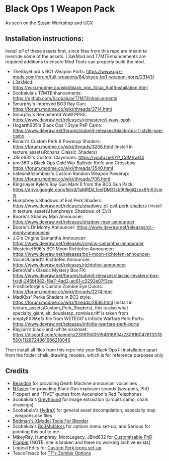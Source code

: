 # Black Ops 1 Weapon Pack

As seen on the [Steam Workshop](https://steamcommunity.com/sharedfiles/filedetails/?id=2987931258) and [UGX](https://www.ugx-mods.com/forum/mod-releases/75/black-ops-1-zombies-weapon-pack/23821/)

## Installation instructions:

Install *all* of these assets first, since files from this repo are meant to override some of the assets. L3akMod and T7MTEnhancements are required additions to ensure Mod Tools can properly build the mod.

* TheSkyeLord's BO1 Weapon Ports: https://www.ugx-mods.com/forum/full-weapons/84/skyes-bo1-weapon-ports/23143/
* L3akMod: https://wiki.modme.co/wiki/black_ops_3/lua_(lui)/Installation.html
* Scobalula's T7MTEnhancements: https://github.com/Scobalula/T7MTEnhancements
* Smurphy's Improved BO3 Ray Gun: https://forum.modme.co/wiki/threads/3714.html
* Smurphy's Remastered WaW PPSh: https://www.devraw.net/releases/remastered-waw-ppsh
* Hogarth935's Black Ops 1 Style PaP Camo: https://www.devraw.net/forums/submit-releases/black-ops-1-style-pap-camo
* Ronan's Custom Perk & Powerup Shaders: https://forum.modme.co/wiki/threads/3206.html (install in texture_assets\Ronans_Classic_Shaders)
* JBird632's Custom Claymores: https://youtu.be/iYP_CdMhwG4
* pmr360's Black Ops Cold War Ballistic Knife and Crossbow https://forum.modme.co/wiki/threads/3540.html
* natesmithzombies's Custom Random Weapon Powerup: https://forum.modme.co/wiki/threads/706.html
* Kingslayer Kyle's Ray Gun Mark II from the BO3 Gun Pack: https://drive.google.com/file/d/1aMRDiL1esfDM31sb9tIlkgiQzpx6fnKj/view
* Humphrey's Shadows of Evil Perk Shaders: https://www.devraw.net/releases/shadows-of-evil-perk-shaders (install in texture_assets\Humphreys_Shadows_of_Evil)
* Booris's Shadow Man Announcer: https://www.devraw.net/releases/shadow-man-announcer
* Booris's Dr Monty Announcer: https://www.devraw.net/releases/dr.-monty-announcer
* J.G's Origins Samantha Announcer: https://www.devraw.net/releases/origins-samantha-announcer
* Westchief596's BO1 Moon Richtofen Announcer: https://www.devraw.net/releases/bo1-moon-richtofen-announcer-
* VoiceOfJared's Richtofen Announcer: https://www.devraw.net/releases/richtofen-announcer
* BetiroVal's Classic Mystery Box FX: https://www.devraw.net/forums/submit-releases/classic-mystery-box-fx/dl-245bf982-f8a7-4ad2-ac61-c3292e07f3ce
* FrostIceforge's Custom Zombie Eye Colors: https://forum.modme.co/wiki/threads/2274.html
* MadKixs' Perks Shaders in BO3 style: https://forum.modme.co/wiki/threads/2836.html (install in texture_assets\Custom_Perk_Shaders), this is also what specialty_giant_alt_doubletap_zombies.tiff is taken from
* emptyFXIW.efx file from WETEGG's Infinite Warfare Perk Ports: https://www.devraw.net/releases/infinite-warfare-perk-ports
* Rayjiun's black-and-white visionset: https://discord.com/channels/230615005194616834/230616047613378560/1128724861666218046

Then install all files from this repo into your Black Ops III installation apart from the folder chalk_drawing_models, which is for reference purposes only

## Credits

* [Beandon](https://steamcommunity.com/id/Beandon11) for providing Death Machine announcer voicelines
* [N7aster](https://steamcommunity.com/profiles/76561199467224180) for providing Black Ops explosion sounds (weapons, PhD Flopper) and "FIVE" quotes from Ascension's Red Telephones
* Scobalula's [Greyhound](https://github.com/Scobalula/Greyhound) for image extraction (circuits camo, chalk drawings)
* Scobabula's [HydraX](https://github.com/Scobalula/HydraX) for general asset decompilation, especially map _weapons.csv files
* [Birdman's XModel Tools For Blender](https://github.com/Wast-3/birdmans-xmodel-tools-for-blender)
* Scobalula's [Bo3Mutators](https://github.com/Scobalula/Bo3Mutators) for options menu set-up, and Serious for pointing this out to me
* MikeyRay, Humphrey, MotoLegacy, JBird632 for [Customisable PhD Flopper](https://web.archive.org/web/20240206031305/https://t7wiki.com/en/guides/customizable-phd-flopper) [NOTE: site is broken and there no working archive exists]
* Logical Edits for [Custom Perk Icons set-up](https://www.youtube.com/watch?v=m_HqGZy0afs&feature=youtu.be)
* TescoFresco for [TF's Zombie Options](https://github.com/tescfresc/TFs-Zombie-Options)